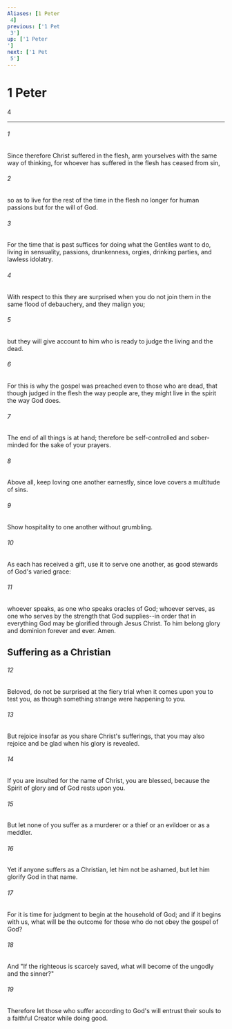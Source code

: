 ```yaml
---
Aliases: [1 Peter 4]
previous: ['1 Pet 3']
up: ['1 Peter']
next: ['1 Pet 5']
---
```

# 1 Peter 4

***
 

###### 1 
Since therefore Christ suffered in the flesh, arm yourselves with the same way of thinking, for whoever has suffered in the flesh has ceased from sin,  

###### 2 
so as to live for the rest of the time in the flesh no longer for human passions but for the will of God.  

###### 3 
For the time that is past suffices for doing what the Gentiles want to do, living in sensuality, passions, drunkenness, orgies, drinking parties, and lawless idolatry.  

###### 4 
With respect to this they are surprised when you do not join them in the same flood of debauchery, and they malign you;  

###### 5 
but they will give account to him who is ready to judge the living and the dead.  

###### 6 
For this is why the gospel was preached even to those who are dead, that though judged in the flesh the way people are, they might live in the spirit the way God does.  

###### 7 
The end of all things is at hand; therefore be self-controlled and sober-minded for the sake of your prayers.  

###### 8 
Above all, keep loving one another earnestly, since love covers a multitude of sins.  

###### 9 
Show hospitality to one another without grumbling.  

###### 10 
As each has received a gift, use it to serve one another, as good stewards of God's varied grace:  

###### 11 
whoever speaks, as one who speaks oracles of God; whoever serves, as one who serves by the strength that God supplies--in order that in everything God may be glorified through Jesus Christ. To him belong glory and dominion forever and ever. Amen.  ## Suffering as a Christian  

###### 12 
Beloved, do not be surprised at the fiery trial when it comes upon you to test you, as though something strange were happening to you.  

###### 13 
But rejoice insofar as you share Christ's sufferings, that you may also rejoice and be glad when his glory is revealed.  

###### 14 
If you are insulted for the name of Christ, you are blessed, because the Spirit of glory and of God rests upon you.  

###### 15 
But let none of you suffer as a murderer or a thief or an evildoer or as a meddler.  

###### 16 
Yet if anyone suffers as a Christian, let him not be ashamed, but let him glorify God in that name.  

###### 17 
For it is time for judgment to begin at the household of God; and if it begins with us, what will be the outcome for those who do not obey the gospel of God?  

###### 18 
And "If the righteous is scarcely saved,  what will become of the ungodly and the sinner?"  

###### 19 
Therefore let those who suffer according to God's will entrust their souls to a faithful Creator while doing good.

